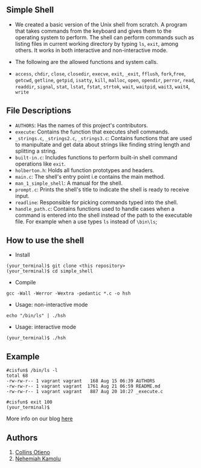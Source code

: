 ## Simple Shell

- We created a basic version of the Unix shell from scratch. A program that takes commands from the keyboard and gives them to the operating system to perform. The shell can perform commands such as listing files in current working directory by typing `ls`, `exit`, among others. It works in both interactive and non-interactive mode.

- The following are the allowed functions and system calls.
- `access`, `chdir`, `close`, `closedir`, `execve`, `exit`, `_exit`, `fflush`, `fork`,`free`, `getcwd`, `getline`, `getpid`, `isatty`, `kill`, `malloc`, `open`, `opendir`, `perror`, `read`, `readdir`, `signal`, `stat`, `lstat`, `fstat`, `strtok`, `wait`, `waitpid`, `wait3`, `wait4`, `write`

## File Descriptions

- `AUTHORS`: Has the names of this project's contributors.
- ```execute```: Contains the function that executes shell commands.
- `_strings.c`, `_strings2.c`, `_strings3.c`: Contains functions that are used to manipultate and get data about strings like finding string length and splitting a string.
- `built-in.c`: Includes functions to perform built-in shell command operations like `exit`.
- `holberton.h`: Holds all function prototypes and headers.
- `main.c`: The shell's entry point i.e contains the main method.
- `man_1_simple_shell`: A manual for the shell.
- `prompt.c`: Prints the shell's title to indicate the shell is ready to receive input.
- `readline`: Responsible for picking commands typed into the shell.
- `handle_path.c`: Contains functions used to handle cases when a command is entered into the shell instead of the path to the executable file. For example when a use types `ls` instead of `\bin\ls`;

## How to use the shell

- Install

```
(your_terminal)$ git clone <this repository>
(your_terminal)$ cd simple_shell
```
- Compile

```
gcc -Wall -Werror -Wextra -pedantic *.c -o hsh
```

- Usage: non-interactive mode

```
echo "/bin/ls" | ./hsh
```

- Usage: interactive mode

```
(your_terminal)$ ./hsh
```

## Example

```
#cisfun$ /bin/ls -l
total 68
-rw-rw-r-- 1 vagrant vagrant   168 Aug 15 06:39 AUTHORS
-rw-rw-r-- 1 vagrant vagrant  1761 Aug 21 06:59 README.md
-rw-rw-r-- 1 vagrant vagrant   887 Aug 20 10:27 _execute.c

#cisfun$ exit 100
(your_terminal)$
```
More info on our blog [here](https://www.linkedin.com/pulse/how-shell-works-collins-otieno)

## Authors
1. [Collins Otieno](https://github.com/collin-5)
2. [Nehemiah Kamolu](https://github.com/knehe/)
